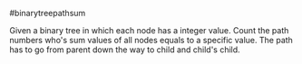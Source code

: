 #binarytreepathsum

Given a binary tree in which each node has a integer value.
Count the path numbers who's sum values of all nodes equals to a specific value.
The path has to go from parent down the way to child and child's child.
 